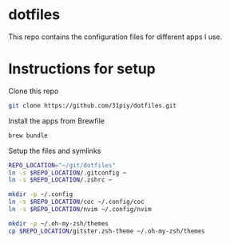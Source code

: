 # dotfiles
This repo contains the configuration files for different apps I use.

# Instructions for setup

Clone this repo

```bash
git clone https://github.com/31piy/dotfiles.git
```

Install the apps from Brewfile

```bash
brew bundle
```

Setup the files and symlinks

```bash
REPO_LOCATION="~/git/dotfiles"
ln -s $REPO_LOCATION/.gitconfig ~
ln -s $REPO_LOCATION/.zshrc ~

mkdir -p ~/.config
ln -s $REPO_LOCATION/coc ~/.config/coc
ln -s $REPO_LOCATION/nvim ~/.config/nvim

mkdir -p ~/.oh-my-zsh/themes
cp $REPO_LOCATION/gitster.zsh-theme ~/.oh-my-zsh/themes
```
